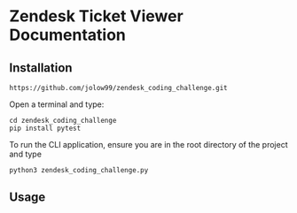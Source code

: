 # Zendesk Ticket Viewer Documentation

## Installation 


```
https://github.com/jolow99/zendesk_coding_challenge.git
```
Open a terminal and type:
```
cd zendesk_coding_challenge
pip install pytest
```
To run the CLI application, ensure you are in the root directory of the project and type
```
python3 zendesk_coding_challenge.py
```
## Usage 
